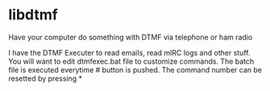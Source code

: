 # libdtmf
Have your computer do something with DTMF via telephone or ham radio

I have the DTMF Executer to read emails, read mIRC logs and other stuff.
You will want to edit dtmfexec.bat file to customize commands. The batch
file is executed everytime # button is pushed. The command number can be
resetted by pressing *

